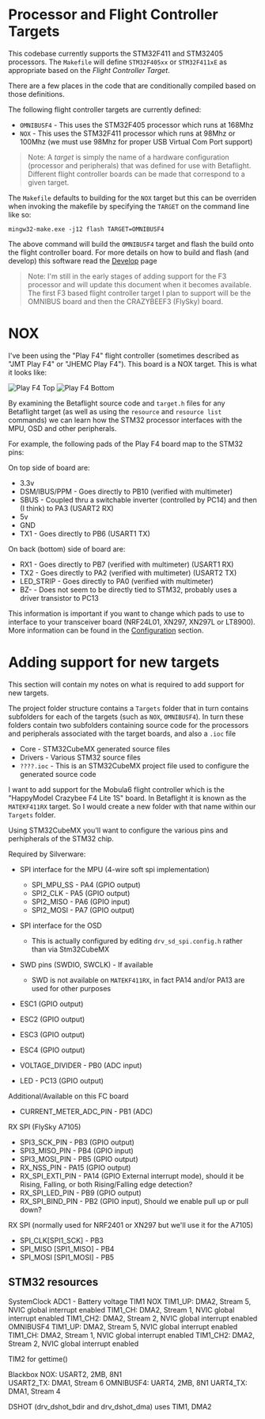 

# Processor and Flight Controller Targets

This codebase currently supports the STM32F411 and STM32405 processors. The `Makefile` 
will define `STM32F405xx` or `STM32F411xE` as appropriate based on the *Flight Controller Target*.

There are a few places in the code that are conditionally compiled based on those definitions.

The following flight controller targets are currently defined:

* `OMNIBUSF4` 	- This uses the STM32F405 processor which runs at 168Mhz
* `NOX`         - This uses the STM32F411 processor which runs at 98Mhz or 100Mhz (we must use 98Mhz for proper USB Virtual Com Port support)

> Note: A *target* is simply the name of a hardware configuration (processor and peripherals) that
was defined for use with Betaflight. Different flight controller boards can be made that
correspond to a given target. 

The `Makefile` defaults to building for the `NOX` target but this can be overriden when invoking
the makefile by specifying the `TARGET` on the command line like so:

```
mingw32-make.exe -j12 flash TARGET=OMNIBUSF4
```

The above command will build the `OMNIBUSF4` target and flash the build onto the flight controller board.
For more details on how to build and flash (and develop) this software read the [Develop](Develop.md) page

> Note: I'm still in the early stages of adding support for the F3 processor and will update this
document when it becomes available. The first F3 based flight controller target I plan to support
will be the OMNIBUS board and then the CRAZYBEEF3 (FlySky) board.


# NOX 

I've been using the "Play F4" flight controller (sometimes described as "JMT Play F4" or "JHEMC Play F4").
This board is a NOX target. This is what it looks like:

![Play F4 Top](images/Play-F4-Top.jpg)
![Play F4 Bottom](images/Play-F4-Bot.jpg)


By examining the Betaflight source code and `target.h` files for any
Betaflight target (as well as using the `resource` and `resource list` commands) we can learn
how the STM32 processor interfaces with the MPU, OSD and other peripherals.

For example, the following pads of the Play F4 board map to the STM32 pins:
 
 On top side of board are:

* 3.3v
* DSM/IBUS/PPM  - Goes directly to PB10 (verified with multimeter)
* SBUS      - Coupled thru a switchable inverter (controlled by PC14) and then (I think) to PA3 (USART2 RX)
* 5v
* GND
* TX1       - Goes directly to PB6 (USART1 TX)

On back (bottom) side of board are:

* RX1       - Goes directly to PB7 (verified with multimeter) (USART1 RX)
* TX2       - Goes directly to PA2 (verified with multimeter) (USART2 TX)
* LED_STRIP - Goes directly to PA0 (verified with multimeter)
* BZ-       - Does not seem to be directly tied to STM32, probably uses a driver transistor to PC13

This information is important if you want to change which pads to use to interface
to your transceiver board (NRF24L01, XN297, XN297L or LT8900). More information can be found
in the [Configuration](Configuration.md) section.


# Adding support for new targets

This section will contain my notes on what is required to add support for new targets.

The project folder structure contains a `Targets` folder that in turn contains subfolders for each of the
targets (such as `NOX`, `OMNIBUSF4`). In turn these folders contain two subfolders containing source code
for the processors and peripherals associated with the target boards, and also a `.ioc` file

* Core - STM32CubeMX generated source files
* Drivers - Various STM32 source files
* `????.ioc` - This is an STM32CubeMX project file used to configure the generated source code

I want to add support for the Mobula6 flight controller which is the "HappyModel Crazybee F4 Lite 1S" board.
In Betaflight it is known as the `MATEKF411RX` target. So I would create a new folder with that name within
our `Targets` folder. 

Using STM32CubeMX you'll want to configure the various pins and perhipherals of the STM32 chip.


Required by Silverware:

* SPI interface for the MPU (4-wire soft spi implementation)
    * SPI_MPU_SS - PA4 (GPIO output)
    * SPI2_CLK  - PA5 (GPIO output)
    * SPI2_MISO - PA6 (GPIO input)
    * SPI2_MOSI - PA7 (GPIO output)
* SPI interface for the OSD
    * This is actually configured by editing `drv_sd_spi.config.h` rather than via Stm32CubeMX
* SWD pins (SWDIO, SWCLK) - If available
    * SWD is not available on `MATEKF411RX`, in fact PA14 and/or PA13 are used for other purposes
* ESC1 (GPIO output)
* ESC2 (GPIO output)
* ESC3 (GPIO output)
* ESC4 (GPIO output)

* VOLTAGE_DIVIDER - PB0 (ADC input)
* LED - PC13 (GPIO output)


Additional/Available on this FC board
* CURRENT_METER_ADC_PIN - PB1 (ADC)


RX SPI (FlySky A7105)
* SPI3_SCK_PIN  - PB3 (GPIO output)
* SPI3_MISO_PIN - PB4 (GPIO input)
* SPI3_MOSI_PIN - PB5 (GPIO output)
* RX_NSS_PIN    - PA15 (GPIO output)
* RX_SPI_EXTI_PIN - PA14 (GPIO External interrupt mode), should it be Rising, Falling, or both Rising/Falling edge detection?
* RX_SPI_LED_PIN - PB9 (GPIO output)
* RX_SPI_BIND_PIN - PB2 (GPIO input), Should we enable pull up or pull down?


RX SPI (normally used for NRF2401 or XN297 but we'll use it for the A7105)

* SPI_CLK[SPI1_SCK] - PB3
* SPI_MISO [SPI1_MISO] - PB4
* SPI_MOSI [SPI1_MOSI] - PB5


## STM32 resources
SystemClock
ADC1                - Battery voltage
TIM1
    NOX
        TIM1_UP:    DMA2, Stream 5, NVIC global interrupt enabled
        TIM1_CH:    DMA2, Stream 1, NVIC global interrupt enabled
        TIM1_CH2:   DMA2, Stream 2, NVIC global interrupt enabled
    OMNIBUSF4
        TIM1_UP:    DMA2, Stream 5, NVIC global interrupt enabled
        TIM1_CH:    DMA2, Stream 1, NVIC global interrupt enabled
        TIM1_CH2:   DMA2, Stream 2, NVIC global interrupt enabled

TIM2 for gettime()

Blackbox
    NOX:        USART2, 2MB, 8N1  
        USART2_TX: DMA1, Stream 6
    OMNIBUSF4:  UART4, 2MB, 8N1
        UART4_TX: DMA1, Stream 4

DSHOT (drv_dshot_bdir and drv_dshot_dma) uses TIM1, DMA2